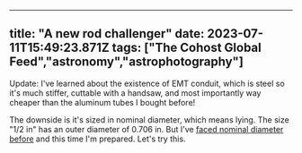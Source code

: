 
---
title: "A new rod challenger"
date: 2023-07-11T15:49:23.871Z
tags: ["The Cohost Global Feed","astronomy","astrophotography"]
---

Update: I've learned about the existence of EMT conduit, which is steel so it's much stiffer, cuttable with a handsaw, and most importantly way cheaper than the aluminum tubes I bought before! 

The downside is it's sized in nominal diameter, which means lying. The size "1/2 in" has an outer diameter of 0.706 in. But I've <a href="https://cohost.org/hillexed/post/1491006-one-imposter-remains">faced nominal diameter before</a> and this time I'm prepared. Let's try this.


